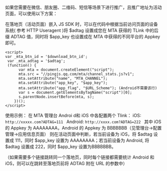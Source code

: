 如果您需要在微信、朋友圈、二维码、短信等场景下进行推广，且推广地址为活动页面，可以使用以下方案：

在落地页（活动页面）嵌入 JS SDK 时，可以在代码中根据当前访问页面的设备系统( 参考 HTTP Useragent )将 $adtag 设置成您在 MTA 获得的 TLink 中的后缀 ADTAG 值，同时将 $app_key 也设置成在 MTA 中获得的不同平台的 Appkey 即可。

```
<script>
var _mta_btn_id = '$download_btn_id';
 var _mta_adtag = '$adtag';
 (function() {
      var mta = document.createElement("script");
      mta.src = "//pingjs.qq.com/mta/channel_stats.js?v1";
      mta.setAttribute("name", "MTA_CHANNEL");
      mta.setAttribute("app_key", "$app_key");
      mta.setAttribute("app_flag", "$URL_Scheme"); (Android不需要该行)
      var s = document.getElementsByTagName("script")[0];
      s.parentNode.insertBefore(mta, s);
    })();
</script>
```

使用示例： 在 MTA 管理台 Androi d和 iOS 中各配置两个 Tlink：
iOS: `http://xxxxx.com?ADTAG=111 `
Android:  `http://xxxx.com?ADTAG=222 `
其中 iOS 的 Appkey 为 AAAAAAAA，Android 的 Appkey 为 BBBBBBB（见管理台->配置管理->应用信息页面） 则在活动页面中判断，若当前设备为 iOS，将 $adtag 设置成 111，同时 $app_key 设置为 AAAAAAAA；若当前设备为 Android, 将 $adtag 设置成 222，同时 $app_key 设置为BBBBBBB。

（如果需要多个链接跳转同一个落地页，同时每个链接都需要统计 Android 和 iOS，则可以在跳转至落地页前将 ADTAG 附在 URL 的参数中）